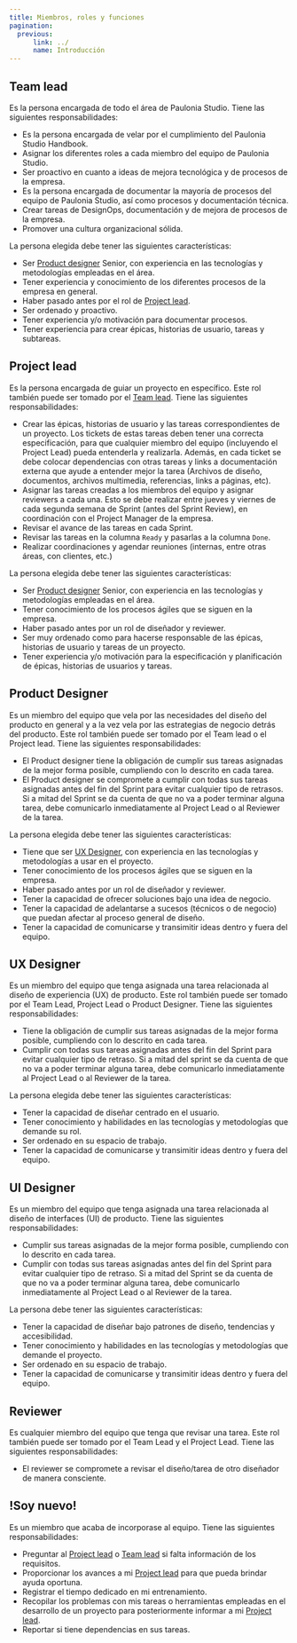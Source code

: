```yaml
---
title: Miembros, roles y funciones
pagination:
  previous:
      link: ../
      name: Introducción
---
```


## Team lead

Es la persona encargada de todo el área de Paulonia Studio. Tiene las siguientes responsabilidades:

- Es la persona encargada de velar por el cumplimiento del Paulonia Studio Handbook.
- Asignar los diferentes roles a cada miembro del equipo de Paulonia Studio.
- Ser proactivo en cuanto a ideas de mejora tecnológica y de procesos de la empresa.
- Es la persona encargada de documentar la mayoría de procesos del equipo de Paulonia Studio, así como procesos y
  documentación técnica.
- Crear tareas de DesignOps, documentación y de mejora de procesos de la empresa.
- Promover una cultura organizacional sólida.

La persona elegida debe tener las siguientes características:

- Ser [Product designer](#product-designer) Senior, con experiencia en las tecnologías y metodologías empleadas en el área.
- Tener experiencia y conocimiento de los diferentes procesos de la empresa en general.
- Haber pasado antes por el rol de [Project lead](#project-lead).
- Ser ordenado y proactivo.
- Tener experiencia y/o motivación para documentar procesos.
- Tener experiencia para crear épicas, historias de usuario, tareas y subtareas.

## Project lead

Es la persona encargada de guiar un proyecto en específico. Este rol también puede ser tomado por el [Team lead](#team-lead). Tiene las siguientes responsabilidades:

- Crear las épicas, historias de usuario y las tareas correspondientes de un proyecto. Los tickets de estas tareas deben tener una correcta especificación, para que cualquier miembro del equipo (incluyendo el Project Lead) pueda entenderla y realizarla. Además, en cada ticket se debe colocar dependencias con otras tareas y links a documentación externa que ayude a entender mejor la tarea (Archivos de diseño, documentos, archivos multimedia, referencias, links a páginas, etc).
- Asignar las tareas creadas a los miembros del equipo y asignar reviewers a cada una. Esto se debe realizar entre jueves y viernes de cada segunda semana de Sprint (antes del Sprint Review), en coordinación con el Project Manager de la empresa.
- Revisar el avance de las tareas en cada Sprint.
- Revisar las tareas en la columna `Ready` y pasarlas a la columna `Done`.
- Realizar coordinaciones y agendar reuniones (internas, entre otras áreas, con clientes, etc.)

La persona elegida debe tener las siguientes características:

- Ser [Product designer](#product-designer) Senior, con experiencia en las tecnologías y metodologías empleadas en el área.
- Tener conocimiento de los procesos ágiles que se siguen en la empresa.
- Haber pasado antes por un rol de diseñador y reviewer.
- Ser muy ordenado como para hacerse responsable de las épicas, historias de usuario y tareas de un proyecto.
- Tener experiencia y/o motivación para la especificación y planificación de épicas, historias de usuarios y tareas.

## Product Designer

Es un miembro del equipo que vela por las necesidades del diseño del producto en general y a la vez vela por las estrategias de negocio detrás del producto. Este rol también puede ser tomado por el Team lead o el Project lead. Tiene las siguientes responsabilidades:

- El Product designer tiene la obligación de cumplir sus tareas asignadas de la mejor forma posible, cumpliendo con lo descrito en cada tarea.
- El Product designer se compromete a cumplir con todas sus tareas asignadas antes del fin del Sprint para evitar cualquier tipo de retrasos. Si a mitad del Sprint se da cuenta de que no va a poder terminar alguna tarea, debe comunicarlo inmediatamente al Project Lead o al Reviewer de la tarea.

La persona elegida debe tener las siguientes características:

- Tiene que ser [UX Designer](#ux-designer), con experiencia en las tecnologías y metodologías a usar en el proyecto.
- Tener conocimiento de los procesos ágiles que se siguen en la empresa.
- Haber pasado antes por un rol de diseñador y reviewer.
- Tener la capacidad de ofrecer soluciones bajo una idea de negocio.
- Tener la capacidad de adelantarse a sucesos (técnicos o de negocio) que puedan afectar al proceso general de diseño.
- Tener la capacidad de comunicarse y transimitir ideas dentro y fuera del equipo.

## UX Designer

Es un miembro del equipo que tenga asignada una tarea relacionada al diseño de experiencia (UX) de producto. Este rol también puede ser tomado por el Team Lead, Project Lead o Product Designer. Tiene las siguientes responsabilidades:

- Tiene la obligación de cumplir sus tareas asignadas de la mejor forma posible, cumpliendo con lo descrito en cada tarea.
- Cumplir con todas sus tareas asignadas antes del fin del Sprint para evitar cualquier tipo de retraso. Si a mitad del sprint se da cuenta de que no va a poder terminar alguna tarea, debe comunicarlo inmediatamente al Project Lead o al Reviewer de la tarea.

La persona elegida debe tener las siguientes características:

- Tener la capacidad de diseñar centrado en el usuario.
- Tener conocimiento y habilidades en las tecnologías y metodologías que demande su rol.
- Ser ordenado en su espacio de trabajo.
- Tener la capacidad de comunicarse y transimitir ideas dentro y fuera del equipo.

## UI Designer

Es un miembro del equipo que tenga asignada una tarea relacionada al diseño de interfaces (UI) de producto. Tiene las siguientes responsabilidades:

- Cumplir sus tareas asignadas de la mejor forma posible, cumpliendo con lo descrito en cada tarea.
- Cumplir con todas sus tareas asignadas antes del fin del Sprint para evitar cualquier tipo de retraso. Si a mitad del Sprint se da cuenta de que no va a poder terminar alguna tarea, debe comunicarlo inmediatamente al Project Lead o al Reviewer de la tarea.

La persona debe tener las siguientes características:

- Tener la capacidad de diseñar bajo patrones de diseño, tendencias y accesibilidad.
- Tener conocimiento y habilidades en las tecnologías y metodologías que demande el proyecto.
- Ser ordenado en su espacio de trabajo.
- Tener la capacidad de comunicarse y transimitir ideas dentro y fuera del equipo.

## Reviewer

Es cualquier miembro del equipo que tenga que revisar una tarea. Este rol también puede ser tomado por el Team Lead y el Project Lead. Tiene las siguientes responsabilidades:

- El reviewer se compromete a revisar el diseño/tarea de otro diseñador de manera consciente.

## !Soy nuevo!

Es un miembro que acaba de incorporase al equipo. Tiene las siguientes responsabilidades:

- Preguntar al [Project lead](#project-lead) o [Team lead](#team-lead) si falta información de los requisitos.
- Proporcionar los avances a mi [Project lead](#project-lead) para que pueda brindar ayuda oportuna.
- Registrar el tiempo dedicado en mi entrenamiento.
- Recopilar los problemas con mis tareas o herramientas empleadas en el desarrollo de un proyecto para posteriormente informar a mi [Project lead](#project-lead).
- Reportar si tiene dependencias en sus tareas.
